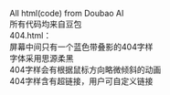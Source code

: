 All html(code) from Doubao AI  
所有代码均来自豆包  
404.html：  
         屏幕中间只有一个蓝色带叠影的404字样  
         字体采用思源柔黑  
         404字样会有根据鼠标方向略微倾斜的动画  
         404字样含有超链接，用户可自定义链接  

